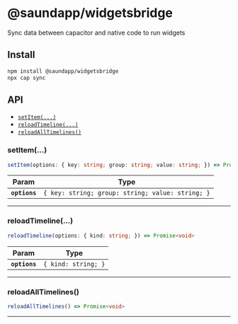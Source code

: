 # @saundapp/widgetsbridge

Sync data between capacitor and native code to run widgets

## Install

```bash
npm install @saundapp/widgetsbridge
npx cap sync
```

## API

<docgen-index>

* [`setItem(...)`](#setitem)
* [`reloadTimeline(...)`](#reloadtimeline)
* [`reloadAllTimelines()`](#reloadalltimelines)

</docgen-index>

<docgen-api>
<!--Update the source file JSDoc comments and rerun docgen to update the docs below-->

### setItem(...)

```typescript
setItem(options: { key: string; group: string; value: string; }) => Promise<void>
```

| Param         | Type                                                        |
| ------------- | ----------------------------------------------------------- |
| **`options`** | <code>{ key: string; group: string; value: string; }</code> |

--------------------


### reloadTimeline(...)

```typescript
reloadTimeline(options: { kind: string; }) => Promise<void>
```

| Param         | Type                           |
| ------------- | ------------------------------ |
| **`options`** | <code>{ kind: string; }</code> |

--------------------


### reloadAllTimelines()

```typescript
reloadAllTimelines() => Promise<void>
```

--------------------

</docgen-api>
